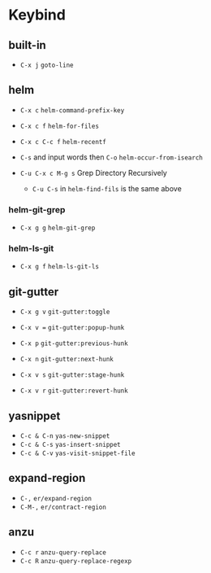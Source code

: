Keybind
=======

built-in
--------

* `C-x j` `goto-line`

helm
----

* `C-x c` `helm-command-prefix-key`

* `C-x c f` `helm-for-files`
* `C-x c C-c f` `helm-recentf`


* `C-s` and input words then `C-o` `helm-occur-from-isearch`
* `C-u C-x c M-g s` Grep Directory Recursively
  * `C-u C-s` in `helm-find-fils` is the same above

### helm-git-grep

* `C-x g g` `helm-git-grep`

### helm-ls-git

* `C-x g f` `helm-ls-git-ls`

git-gutter
----------

* `C-x g v` `git-gutter:toggle`
* `C-x v =` `git-gutter:popup-hunk`

* `C-x p` `git-gutter:previous-hunk`

* `C-x n` `git-gutter:next-hunk`

* `C-x v s` `git-gutter:stage-hunk`

* `C-x v r` `git-gutter:revert-hunk`

yasnippet
---------

* `C-c & C-n` `yas-new-snippet`
* `C-c & C-s` `yas-insert-snippet`
* `C-c & C-v` `yas-visit-snippet-file`

expand-region
-------------

* `C-,` `er/expand-region`
* `C-M-,` `er/contract-region`

anzu
----

* `C-c r` `anzu-query-replace`
* `C-c R` `anzu-query-replace-regexp`
